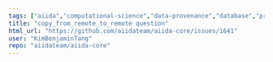 ```yaml
---
tags: ["aiida","computational-science","data-provenance","database","priority/nice-to-have","provenance","scheduler","ssh","topic/documentation","topic/transports","type/task","workflow","workflow-engine","workflows"]
title: "copy_from_remote_to_remote question"
html_url: "https://github.com/aiidateam/aiida-core/issues/1641"
user: "KimBenjaminTang"
repo: "aiidateam/aiida-core"
---
```


